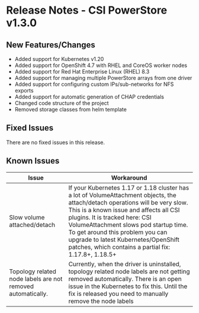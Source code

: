# Release Notes - CSI PowerStore v1.3.0

## New Features/Changes
- Added support for Kubernetes v1.20
- Added support for OpenShift 4.7 with RHEL and CoreOS worker nodes
- Added support for Red Hat Enterprise Linux (RHEL) 8.3
- Added support for managing multiple PowerStore arrays from one driver
- Added support for configuring custom IPs/sub-networks for NFS exports
- Added support for automatic generation of CHAP credentials
- Changed code structure of the project
- Removed storage classes from helm template 

## Fixed Issues
There are no fixed issues in this release.

## Known Issues

| Issue | Workaround |
|-------|------------|
| Slow volume attached/detach | If your Kubernetes 1.17 or 1.18 cluster has a lot of VolumeAttachment objects, the attach/detach operations will be very slow. This is a known issue and affects all CSI plugins. It is tracked here: CSI VolumeAttachment slows pod startup time. To get around this problem you can upgrade to latest Kubernetes/OpenShift patches, which contains a partial fix: 1.17.8+, 1.18.5+|
| Topology related node labels are not removed automatically.  | Currently, when the driver is uninstalled, topology related node labels are not getting removed automatically. There is an open issue in the Kubernetes to fix this. Until the fix is released you need to manually remove the node labels |
